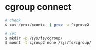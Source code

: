# cgroup connect

```bash
# check
$ cat /proc/mounts  | grep -w ^cgroup2

# set
$ mkdir -p /sys/fs/cgroup/
$ mount -t cgroup2 none /sys/fs/cgroup/
```